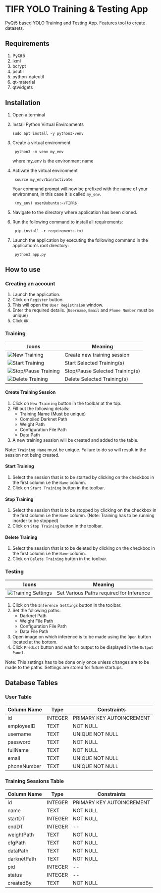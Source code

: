 ﻿# TIFR YOLO Training & Testing App

PyQt5 based YOLO Training and Testing App. Features tool to create datasets.

## Requirements

 1. PyQt5
 2. lxml
 3. bcrypt
 4. psutil
 5. python-dateutil
 6. qt-material
 7. qtwidgets
 
 ## Installation
 1. Open a terminal
 2. Install Python Virtual Environments 

		sudo apt install -y python3-venv
    
3. Create a virtual environment

	    python3 -m venv my_env

	where my_env is the environment name

4. Activate the virtual environment

	    source my_env/bin/activate

	Your command prompt will now be prefixed with the name of your environment, in this case it is called `my_env`.

	    (my_env) user@ubuntu:~/TIFR$

5. Navigate to the directory where application has been cloned.
6. Run the following command to install all requirements:

	    pip install -r requirements.txt

7. Launch the application by executing the following command in the application's root directory:

	    python3 app.py

## How to use

### Creating an account

 1. Launch the application.
 2. Click on `Register` button.
 3. This will open the `User Registraion` window.
 4. Enter the required details. (`Username`, `Email` and `Phone Number` must be unique)
 5. Click `OK`.
 
 ### Training
| Icons | Meaning |
|---|---|
|![New Training](https://cdn0.iconfinder.com/data/icons/very-basic-2-android-l-lollipop-icon-pack/24/plus-64.png) |Create new training session |
| ![Start Training](https://cdn4.iconfinder.com/data/icons/ionicons/512/icon-play-64.png) | Start Selected Training(s) |
| ![Stop/Pause Training](https://cdn0.iconfinder.com/data/icons/zondicons/20/hand-stop-64.png) | Stop/Pause Selected Training(s) |
| ![Delete Training](https://cdn3.iconfinder.com/data/icons/user-interface-169/32/trash-64.png) | Delete Selected Training(s) |

#### Create Training Session
 1. Click on `New Training` button in the toolbar at the top.
 2. Fill out the following details:
     * Training Name (Must be unique)
     * Compiled Darknet Path
     * Weight Path
     * Configuration File Path
     * Data Path
3. A new training session will be created and added to the table. 

Note: `Training Name` must be unique. Failure to do so will result in the session not being created.

#### Start Training
1. Select the session that is to be started by clicking on the checkbox in the first column i.e the `Name` column.
2. Click on `Start Training` button in the toolbar.

#### Stop Training
1. Select the session that is to be stopped by clicking on the checkbox in the first column i.e the `Name` column. (Note: Training has to be running inorder to be stopped)
2. Click on `Stop Training` button in the toolbar.

#### Delete Training
1. Select the session that is to be deleted by clicking on the checkbox in the first column i.e the `Name` column. 
2. Click on `Delete Training` button in the toolbar.

### Testing
| Icons | Meaning |
|--|--|
| ![Training Settings](https://cdn3.iconfinder.com/data/icons/linecons-free-vector-icons-pack/32/settings-64.png)| Set Various Paths required for Inference|

 1. Click on the `Inference Settings` button in the toolbar.
 2. Set the following paths:
	* Darknet Path
	* Weight File Path
	* Configuration File Path
	* Data File Path
3. Open image on which inference is to be made using the `Open` button located at the bottom.
4. Click `Predict` button and wait for output to be displayed in the `Output Panel`.

Note: This settings has to be done only once unless changes are to be made to the paths. Settings are stored for future startups. 

## Database Tables

### User Table
| Column Name | Type | Constraints
|--|--|--|
| id | INTEGER | PRIMARY KEY AUTOINCREMENT |
|employeeID | TEXT | NOT NULL |
|username | TEXT | UNIQUE NOT NULL |
|password | TEXT | NOT NULL |
|fullName | TEXT | NOT NULL |
|email | TEXT | UNIQUE NOT NULL |
|phoneNumber | TEXT | UNIQUE NOT NULL |

### Training Sessions Table
| Column Name | Type | Constraints
|--|--|--|
| id | INTEGER | PRIMARY KEY AUTOINCREMENT |
|name | TEXT | NOT NULL |
|startDT | INTEGER | NOT NULL |
|endDT | INTEGER | -- |
|weightPath | TEXT | NOT NULL |
|cfgPath | TEXT | NOT NULL |
|dataPath | TEXT | NOT NULL |
|darknetPath | TEXT | NOT NULL |
|pid | INTEGER | -- |
|status | INTEGER | -- |
|createdBy | TEXT | NOT NULL |

